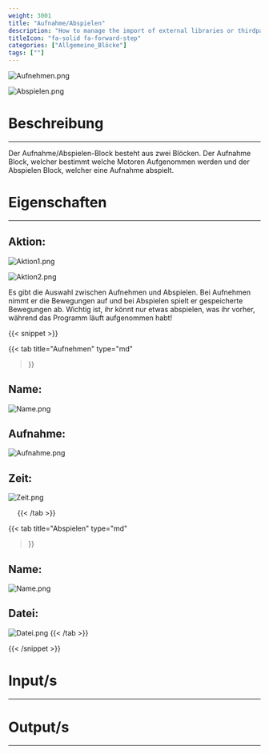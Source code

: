 ```yaml
---
weight: 3001
title: "Aufnahme/Abspielen"
description: "How to manage the import of external libraries or thirdparties code?"
titleIcon: "fa-solid fa-forward-step"
categories: ["Allgemeine_Blöcke"]
tags: [""]
---
```


![Aufnehmen.png](/images/nxt-images/Kapitel%201%20Allgemeine%20Bl%C3%B6cke/1.2%20Aufnahme_Abspiel/Aufnehmen.png)

![Abspielen.png](/images/nxt-images/Kapitel%201%20Allgemeine%20Bl%C3%B6cke/1.2%20Aufnahme_Abspiel/Abspielen.png)


# Beschreibung
---
Der Aufnahme/Abspielen-Block besteht aus zwei Blöcken. Der Aufnahme Block, welcher bestimmt welche Motoren Aufgenommen werden und der Abspielen Block, welcher eine Aufnahme abspielt.

# Eigenschaften
---

## Aktion:

![Aktion1.png](/images/nxt-images/Kapitel%201%20Allgemeine%20Bl%C3%B6cke/1.2%20Aufnahme_Abspiel/Aktion2.png)

![Aktion2.png](/images/nxt-images/Kapitel%201%20Allgemeine%20Bl%C3%B6cke/1.2%20Aufnahme_Abspiel/Aktion1.png)

Es gibt die Auswahl zwischen Aufnehmen und Abspielen. Bei Aufnehmen nimmt er die Bewegungen auf und bei Abspielen spielt er gespeicherte Bewegungen ab. 
Wichtig ist, ihr könnt nur etwas abspielen, was ihr vorher, während das Programm läuft aufgenommen habt!


{{< snippet >}}

{{< tab
    title="Aufnehmen"
    type="md"
>}}

## Name:

![Name.png](/images/nxt-images/Kapitel%201%20Allgemeine%20Bl%C3%B6cke/1.2%20Aufnahme_Abspiel/Name.png)

## Aufnahme:

![Aufnahme.png](/images/nxt-images/Kapitel%201%20Allgemeine%20Bl%C3%B6cke/1.2%20Aufnahme_Abspiel/Aufnahme.png)

## Zeit: 

![Zeit.png](/images/nxt-images/Kapitel%201%20Allgemeine%20Bl%C3%B6cke/1.2%20Aufnahme_Abspiel/Zeit.png)
 
 
{{< /tab >}}

{{< tab
    title="Abspielen"
    type="md"
>}}
## Name:

![Name.png](/images/nxt-images/Kapitel%201%20Allgemeine%20Bl%C3%B6cke/1.2%20Aufnahme_Abspiel/Name.png)

## Datei: 

![Datei.png](/images/nxt-images/Kapitel%201%20Allgemeine%20Bl%C3%B6cke/1.2%20Aufnahme_Abspiel/Datei.png)
{{< /tab >}}

{{< /snippet >}}




# Input/s
---

# Output/s
---
